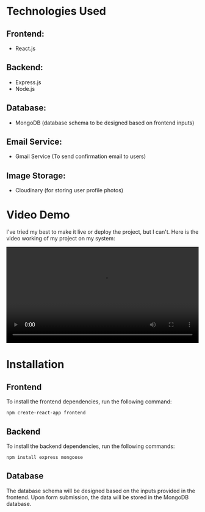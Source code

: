 <h1>Technologies Used</h1>
<h2>Frontend:</h2>
<ul>
    <li>React.js</li>
</ul>
<h2>Backend:</h2>
<ul>
    <li>Express.js</li>
    <li>Node.js</li>
</ul>
<h2>Database:</h2>
<ul>
    <li>MongoDB (database schema to be designed based on frontend inputs)</li>
</ul>
<h2>Email Service:</h2>
<ul>
    <li>Gmail Service (To send confirmation email to users)</li>
</ul>
<h2>Image Storage:</h2>
<ul>
    <li>Cloudinary (for storing user profile photos)</li>
</ul>

<div>
<h1>Video Demo</h1>
<p>I've tried my best to make it live or deploy the project, but I can't. Here is the video working of my project on my system:</p>
<video src="https://github.com/shubGupta10/Assignment_Project/assets/132940559/6f54344f-f54c-4c6e-a5d8-062788bc0852" width="100%" controls></video>
</div>
<h1>Installation</h1>
<h2>Frontend</h2>
<p>To install the frontend dependencies, run the following command:</p>
<pre><code>npm create-react-app frontend</code></pre>

<h2>Backend</h2>
<p>To install the backend dependencies, run the following commands:</p>
<pre><code>npm install express mongoose</code></pre>

<h2>Database</h2>
<p>The database schema will be designed based on the inputs provided in the frontend. Upon form submission, the data will be stored in the MongoDB database.</p>
